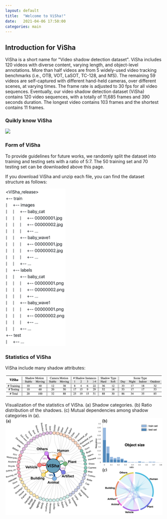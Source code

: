 ```yaml
---
layout: default
title:  "Welcome to ViSha!"
date:   2021-04-06 17:50:00
categories: main
---
```


## Introduction for ViSha
ViSha is a short name for "Video shadow detection dataset". ViSha includes 120 videos with diverse content, varying length, and object-level annotations. More than half videos are from 5 widely-used video tracking benchmarks (i.e., OTB, VOT, LaSOT, TC-128, and NfS). The remaining 59 videos are self-captured with different hand-held cameras, over different scenes, at varying times. The frame rate is adjusted to 30 fps for all video sequences. Eventually, our video shadow detection dataset (ViSha) contains 120 video sequences, with a totally of 11,685 frames and 390 seconds duration. The longest video contains 103 frames and the shortest contains 11 frames.

### Quikly know ViSha

<!-- <img src="https://github.com/eraserNut/eraserNut.github.io/blob/main/_posts/video1_compass_gif2.gif"> -->
<img src="https://github.com/eraserNut/eraserNut.github.io/blob/main/_posts/video1_compass_gif2.gif?raw=true">

### Form of ViSha
To provide guidelines for future works, we randomly split the dataset into training and testing sets with a ratio of 5:7. The 50 training set and 70 testing set can be downloaded above this page.

If you download ViSha and unzip each file, you can find the dataset structure as follows:
<!-- <img src="https://github.com/eraserNut/eraserNut.github.io/blob/main/_posts/folder_structure.png"> -->
<img src="https://github.com/eraserNut/eraserNut.github.io/blob/main/_posts/folder_structure.png?raw=true" height="500">


### Statistics of ViSha
ViSha include many shadow attributes:
<!-- <img src="https://github.com/eraserNut/eraserNut.github.io/blob/main/_posts/visha_sta.png"> -->
<img src="https://github.com/eraserNut/eraserNut.github.io/blob/main/_posts/visha_sta.png?raw=true">


Visualization of the statistics of ViSha. (a) Shadow categories. (b) Ratio distribution of the shadows. (c) Mutual dependencies among shadow categories in (a).
<img src="https://github.com/eraserNut/eraserNut.github.io/blob/main/_posts/visha_figure.png?raw=true" width="700">


